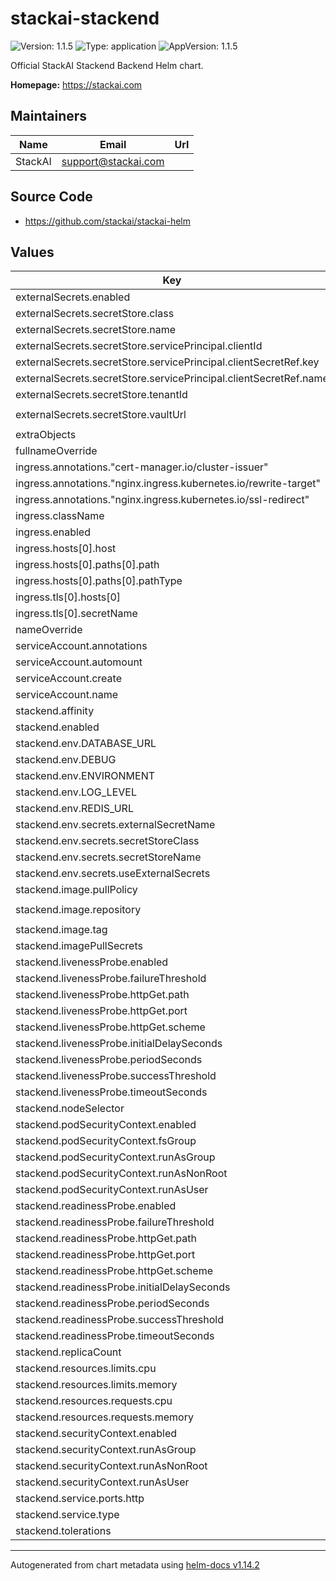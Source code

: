 # stackai-stackend

![Version: 1.1.5](https://img.shields.io/badge/Version-1.1.5-informational?style=flat-square) ![Type: application](https://img.shields.io/badge/Type-application-informational?style=flat-square) ![AppVersion: 1.1.5](https://img.shields.io/badge/AppVersion-1.1.5-informational?style=flat-square)

Official StackAI Stackend Backend Helm chart.

**Homepage:** <https://stackai.com>

## Maintainers

| Name | Email | Url |
| ---- | ------ | --- |
| StackAI | <support@stackai.com> |  |

## Source Code

* <https://github.com/stackai/stackai-helm>

## Values

| Key | Type | Default | Description |
|-----|------|---------|-------------|
| externalSecrets.enabled | bool | `true` |  |
| externalSecrets.secretStore.class | string | `"azure-keyvault"` |  |
| externalSecrets.secretStore.name | string | `"azure-keyvault-store"` |  |
| externalSecrets.secretStore.servicePrincipal.clientId | string | `"your-client-id"` |  |
| externalSecrets.secretStore.servicePrincipal.clientSecretRef.key | string | `"client-secret"` |  |
| externalSecrets.secretStore.servicePrincipal.clientSecretRef.name | string | `"azure-keyvault-credentials"` |  |
| externalSecrets.secretStore.tenantId | string | `"your-tenant-id"` |  |
| externalSecrets.secretStore.vaultUrl | string | `"https://your-keyvault.vault.azure.net/"` |  |
| extraObjects | list | `[]` |  |
| fullnameOverride | string | `""` |  |
| ingress.annotations."cert-manager.io/cluster-issuer" | string | `"letsencrypt-prod"` |  |
| ingress.annotations."nginx.ingress.kubernetes.io/rewrite-target" | string | `"/"` |  |
| ingress.annotations."nginx.ingress.kubernetes.io/ssl-redirect" | string | `"false"` |  |
| ingress.className | string | `"nginx"` |  |
| ingress.enabled | bool | `true` |  |
| ingress.hosts[0].host | string | `"api.yourdomain.com"` |  |
| ingress.hosts[0].paths[0].path | string | `"/"` |  |
| ingress.hosts[0].paths[0].pathType | string | `"Prefix"` |  |
| ingress.tls[0].hosts[0] | string | `"api.yourdomain.com"` |  |
| ingress.tls[0].secretName | string | `"stackend-tls"` |  |
| nameOverride | string | `""` |  |
| serviceAccount.annotations | object | `{}` |  |
| serviceAccount.automount | bool | `true` |  |
| serviceAccount.create | bool | `true` |  |
| serviceAccount.name | string | `""` |  |
| stackend.affinity | object | `{}` |  |
| stackend.enabled | bool | `true` |  |
| stackend.env.DATABASE_URL | string | `""` |  |
| stackend.env.DEBUG | string | `"false"` |  |
| stackend.env.ENVIRONMENT | string | `"production"` |  |
| stackend.env.LOG_LEVEL | string | `"INFO"` |  |
| stackend.env.REDIS_URL | string | `""` |  |
| stackend.env.secrets.externalSecretName | string | `"stackend-secrets"` |  |
| stackend.env.secrets.secretStoreClass | string | `"azure-keyvault"` |  |
| stackend.env.secrets.secretStoreName | string | `"azure-keyvault-store"` |  |
| stackend.env.secrets.useExternalSecrets | bool | `true` |  |
| stackend.image.pullPolicy | string | `"IfNotPresent"` |  |
| stackend.image.repository | string | `"your-acr.azurecr.io/stackai/stackend"` |  |
| stackend.image.tag | string | `"latest"` |  |
| stackend.imagePullSecrets | list | `[]` |  |
| stackend.livenessProbe.enabled | bool | `true` |  |
| stackend.livenessProbe.failureThreshold | int | `3` |  |
| stackend.livenessProbe.httpGet.path | string | `"/health"` |  |
| stackend.livenessProbe.httpGet.port | string | `"http"` |  |
| stackend.livenessProbe.httpGet.scheme | string | `"HTTP"` |  |
| stackend.livenessProbe.initialDelaySeconds | int | `30` |  |
| stackend.livenessProbe.periodSeconds | int | `10` |  |
| stackend.livenessProbe.successThreshold | int | `1` |  |
| stackend.livenessProbe.timeoutSeconds | int | `5` |  |
| stackend.nodeSelector | object | `{}` |  |
| stackend.podSecurityContext.enabled | bool | `true` |  |
| stackend.podSecurityContext.fsGroup | int | `1000` |  |
| stackend.podSecurityContext.runAsGroup | int | `1000` |  |
| stackend.podSecurityContext.runAsNonRoot | bool | `true` |  |
| stackend.podSecurityContext.runAsUser | int | `1000` |  |
| stackend.readinessProbe.enabled | bool | `true` |  |
| stackend.readinessProbe.failureThreshold | int | `3` |  |
| stackend.readinessProbe.httpGet.path | string | `"/health"` |  |
| stackend.readinessProbe.httpGet.port | string | `"http"` |  |
| stackend.readinessProbe.httpGet.scheme | string | `"HTTP"` |  |
| stackend.readinessProbe.initialDelaySeconds | int | `5` |  |
| stackend.readinessProbe.periodSeconds | int | `5` |  |
| stackend.readinessProbe.successThreshold | int | `1` |  |
| stackend.readinessProbe.timeoutSeconds | int | `5` |  |
| stackend.replicaCount | int | `1` |  |
| stackend.resources.limits.cpu | string | `"500m"` |  |
| stackend.resources.limits.memory | string | `"512Mi"` |  |
| stackend.resources.requests.cpu | string | `"100m"` |  |
| stackend.resources.requests.memory | string | `"256Mi"` |  |
| stackend.securityContext.enabled | bool | `true` |  |
| stackend.securityContext.runAsGroup | int | `1000` |  |
| stackend.securityContext.runAsNonRoot | bool | `true` |  |
| stackend.securityContext.runAsUser | int | `1000` |  |
| stackend.service.ports.http | int | `8000` |  |
| stackend.service.type | string | `"ClusterIP"` |  |
| stackend.tolerations | list | `[]` |  |

----------------------------------------------
Autogenerated from chart metadata using [helm-docs v1.14.2](https://github.com/norwoodj/helm-docs/releases/v1.14.2)
